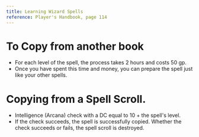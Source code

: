 ```yaml
---
title: Learning Wizard Spells
reference: Player's Handbook, page 114
---
```


# To Copy from another book

- For each level of the spell, the process takes 2 hours and costs 50 gp.
- Once you have spent this time and money, you can prepare the spell just like your other spells.

# Copying from a Spell Scroll.

- Intelligence (Arcana) check with a DC equal to 10 + the spell's level.
- If the check succeeds, the spell is successfully copied. Whether the check succeeds or fails, the spell scroll is destroyed.
